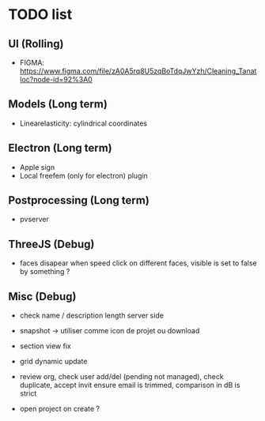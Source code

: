 # TODO list

## UI (Rolling)

- FIGMA: https://www.figma.com/file/zA0A5rq8U5zqBoTdqJwYzh/Cleaning_Tanatloc?node-id=92%3A0

## Models (Long term)

- Linearelasticity: cylindrical coordinates

## Electron (Long term)

- Apple sign
- Local freefem (only for electron) plugin

## Postprocessing (Long term)

- pvserver

## ThreeJS (Debug)

- faces disapear when speed click on different faces, visible is set to false by something ?

## Misc (Debug)

- check name / description length server side

- snapshot -> utiliser comme icon de projet ou download

- section view fix

- grid dynamic update

- review org, check user add/del (pending not managed), check duplicate, accept invit
  ensure email is trimmed, comparison in dB is strict

- open project on create ?
